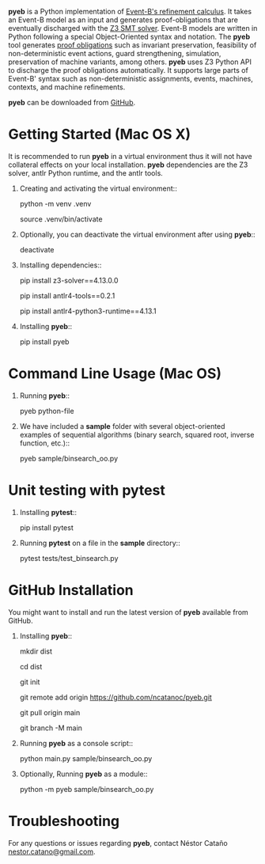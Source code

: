 **pyeb** is a Python implementation of [Event-B's refinement calculus](https://www.amazon.com/Modeling-Event-B-Jean-Raymond-Abrial-ebook/dp/B00AKE1X6G/ref=sr_1_1?crid=Z3EK47C5ZPF8&dib=eyJ2IjoiMSJ9.y0_vyeR7jV-Oj4yF28ueHqqWE4mUkUqg81kXg-hMs97kgOTibmPyedfD24D51HmTqaXOd2JLhxAksYcjCpzp-IUu_2AAJKqzVyfaQLYmIE7b4gSU4d10tXBra1KZDW39byq9804lBnqJWuDMmKzue46_K8qDg29UojbXh3SJDB_NZ8dJNo5ahtap-gjsQmm4x2BLPLaRx2tg27MV4kFiJ31vRq_UyuN0f228qOM8tVE.Bd9FAFBQWGvOHRObi6YOT0L772WFbXVPzFKBFbTY3wM&dib_tag=se&keywords=abrial&qid=1712764662&s=books&sprefix=abrial%2Cstripbooks-intl-ship%2C240&sr=1-1). It takes an Event-B model as an input and generates proof-obligations that are eventually discharged with the [Z3 SMT solver](https://github.com/Z3Prover/z3). Event-B models are written in Python following a special Object-Oriented syntax and notation. The **pyeb** tool generates [proof obligations](http://deploy-eprints.ecs.soton.ac.uk/122/1/sld.ch15,seq.pdf) such as invariant preservation, feasibility of non-deterministic event actions, guard strengthening, simulation, preservation of machine variants, among others.  **pyeb** uses Z3 Python API  to discharge the proof obligations automatically. It supports large parts of Event-B' syntax such as non-deterministic assignments, events, machines, contexts, and machine refinements. 

**pyeb** can be downloaded from [GitHub](https://github.com/ncatanoc/pyeb).

      
Getting Started (Mac OS X)
===============

It is recommended to run **pyeb** in a virtual environment thus it
will not have collateral effects on your local installation. **pyeb**
dependencies are the Z3 solver, antlr Python runtime, and the antlr
tools. 

1.  Creating and activating the virtual environment::

      python -m venv .venv
	  
      source .venv/bin/activate 

2. Optionally, you can deactivate the virtual environment  after
      using **pyeb**::

	deactivate
      
3.  Installing dependencies::
      
      pip install z3-solver==4.13.0.0

      pip install antlr4-tools==0.2.1

      pip install antlr4-python3-runtime==4.13.1
      

4.  Installing **pyeb**::
      
      pip install pyeb

      
Command Line Usage (Mac OS)
==================

1. Running **pyeb**::

      pyeb python-file

2. We have included a **sample** folder with several object-oriented
   examples of sequential algorithms (binary search, squared root,
   inverse function, etc.)::

     pyeb sample/binsearch_oo.py

      
Unit testing with **pytest**
===================================

1. Installing **pytest**::

     pip install pytest

2. Running **pytest** on a file in the **sample** directory::

     pytest tests/test_binsearch.py


GitHub Installation 
===================================

You might want to install and run the latest version of **pyeb** available from GitHub.

1.  Installing **pyeb**::
      
      mkdir dist
      
      cd dist

      git init

      git remote add origin https://github.com/ncatanoc/pyeb.git

      git pull origin main
      
      git branch -M main

2.  Running **pyeb** as a console script::
      
      python main.py sample/binsearch_oo.py

3.  Optionally,  Running **pyeb** as a module::
      
      python -m pyeb sample/binsearch_oo.py

   
Troubleshooting
=======================

For any questions or issues regarding **pyeb**, contact Néstor Cataño [nestor.catano@gmail.com](mailto:nestor.catano@gmail.com).
